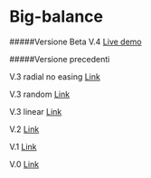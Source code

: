 # Big-balance
#####Versione Beta
V.4 [Live demo](http://www.michelemargiotta.it/lab/big-balance/)

#####Versione precedenti

V.3 radial no easing [Link](http://www.michelemargiotta.it/lab/big-balance/other/v3-radial-no-bounce/)

V.3 random [Link](http://www.michelemargiotta.it/lab/big-balance/other/v3-alternative-random/)

V.3 linear [Link](http://www.michelemargiotta.it/lab/big-balance/other/v3-alternative/)

V.2 [Link](http://www.michelemargiotta.it/lab/big-balance/other/v2/)

V.1 [Link](http://www.michelemargiotta.it/lab/big-balance/other/v1/)

V.0 [Link](http://www.michelemargiotta.it/lab/big-balance/other/v0/)
